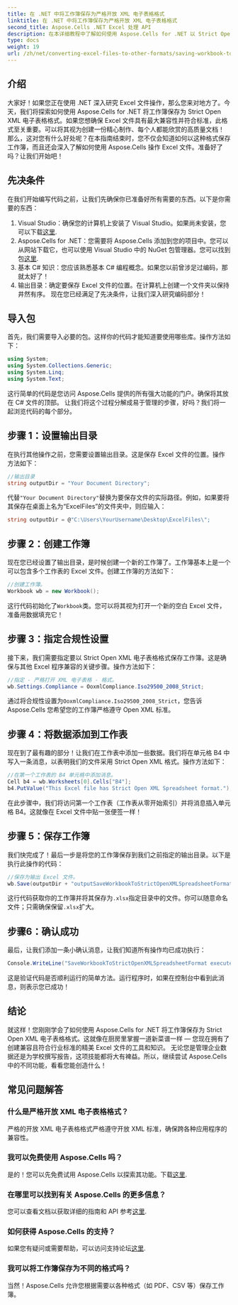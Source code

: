 ```yaml
---
title: 在 .NET 中将工作簿保存为严格开放 XML 电子表格格式
linktitle: 在 .NET 中将工作簿保存为严格开放 XML 电子表格格式
second_title: Aspose.Cells .NET Excel 处理 API
description: 在本详细教程中了解如何使用 Aspose.Cells for .NET 以 Strict Open XML 电子表格格式保存工作簿。
type: docs
weight: 19
url: /zh/net/converting-excel-files-to-other-formats/saving-workbook-to-strict-open-xml-spreadsheet-format/
---
```

## 介绍
大家好！如果您正在使用 .NET 深入研究 Excel 文件操作，那么您来对地方了。今天，我们将探索如何使用 Aspose.Cells for .NET 将工作簿保存为 Strict Open XML 电子表格格式。如果您想确保 Excel 文件具有最大兼容性并符合标准，此格式至关重要。可以将其视为创建一份精心制作、每个人都能欣赏的高质量文档！
那么，这对您有什么好处呢？在本指南结束时，您不仅会知道如何以这种格式保存工作簿，而且还会深入了解如何使用 Aspose.Cells 操作 Excel 文件。准备好了吗？让我们开始吧！
## 先决条件
在我们开始编写代码之前，让我们先确保你已准备好所有需要的东西。以下是你需要的东西：
1.  Visual Studio：确保您的计算机上安装了 Visual Studio。如果尚未安装，您可以下载[这里](https://visualstudio.microsoft.com/).
2. Aspose.Cells for .NET：您需要将 Aspose.Cells 添加到您的项目中。您可以从网站下载它，也可以使用 Visual Studio 中的 NuGet 包管理器。您可以找到包[这里](https://releases.aspose.com/cells/net/).
3. 基本 C# 知识：您应该熟悉基本 C# 编程概念。如果您以前曾涉足过编码，那就太好了！
4. 输出目录：确定要保存 Excel 文件的位置。在计算机上创建一个文件夹以保持井然有序。
现在您已经满足了先决条件，让我们深入研究编码部分！
## 导入包
首先，我们需要导入必要的包。这样你的代码才能知道要使用哪些库。操作方法如下：
```csharp
using System;
using System.Collections.Generic;
using System.Linq;
using System.Text;
```
这行简单的代码是您访问 Aspose.Cells 提供的所有强大功能的门户。确保将其放在 C# 文件的顶部。 
让我们将这个过程分解成易于管理的步骤，好吗？我们将一起浏览代码的每个部分。
## 步骤 1：设置输出目录
在执行其他操作之前，您需要设置输出目录。这是保存 Excel 文件的位置。操作方法如下：
```csharp
//输出目录
string outputDir = "Your Document Directory";
```
代替`"Your Document Directory"`替换为要保存文件的实际路径。例如，如果要将其保存在桌面上名为“ExcelFiles”的文件夹中，则应输入：
```csharp
string outputDir = @"C:\Users\YourUsername\Desktop\ExcelFiles\";
```
## 步骤 2：创建工作簿
现在您已经设置了输出目录，是时候创建一个新的工作簿了。工作簿基本上是一个可以包含多个工作表的 Excel 文件。创建工作簿的方法如下：
```csharp
//创建工作簿。
Workbook wb = new Workbook();
```
这行代码初始化了`Workbook`类。您可以将其视为打开一个新的空白 Excel 文件，准备用数据填充它！
## 步骤 3：指定合规性设置
接下来，我们需要指定要以 Strict Open XML 电子表格格式保存工作簿。这是确保与其他 Excel 程序兼容的关键步骤。操作方法如下：
```csharp
//指定 - 严格打开 XML 电子表格 - 格式。
wb.Settings.Compliance = OoxmlCompliance.Iso29500_2008_Strict;
```
通过将合规性设置为`OoxmlCompliance.Iso29500_2008_Strict`，您告诉 Aspose.Cells 您希望您的工作簿严格遵守 Open XML 标准。
## 步骤 4：将数据添加到工作表
现在到了最有趣的部分！让我们在工作表中添加一些数据。我们将在单元格 B4 中写入一条消息，以表明我们的文件采用 Strict Open XML 格式。操作方法如下：
```csharp
//在第一个工作表的 B4 单元格中添加消息。
Cell b4 = wb.Worksheets[0].Cells["B4"];
b4.PutValue("This Excel file has Strict Open XML Spreadsheet format.");
```
在此步骤中，我们将访问第一个工作表（工作表从零开始索引）并将消息插入单元格 B4。这就像在 Excel 文件中贴一张便签一样！
## 步骤 5：保存工作簿
我们快完成了！最后一步是将您的工作簿保存到我们之前指定的输出目录。以下是执行此操作的代码：
```csharp
//保存为输出 Excel 文件。
wb.Save(outputDir + "outputSaveWorkbookToStrictOpenXMLSpreadsheetFormat.xlsx", SaveFormat.Xlsx);
```
这行代码获取你的工作簿并将其保存为`.xlsx`指定目录中的文件。你可以随意命名文件；只需确保保留`.xlsx`扩大。
## 步骤6：确认成功
最后，让我们添加一条小确认消息，让我们知道所有操作均已成功执行：
```csharp
Console.WriteLine("SaveWorkbookToStrictOpenXMLSpreadsheetFormat executed successfully.");
```
这是验证代码是否顺利运行的简单方法。运行程序时，如果在控制台中看到此消息，则表示您已成功！
## 结论
就这样！您刚刚学会了如何使用 Aspose.Cells for .NET 将工作簿保存为 Strict Open XML 电子表格格式。这就像在厨房里掌握一道新菜谱一样 — 您现在拥有了创建兼容且符合行业标准的精美 Excel 文件的工具和知识。
无论您是管理企业数据还是为学校撰写报告，这项技能都将大有裨益。所以，继续尝试 Aspose.Cells 中的不同功能，看看您能创造什么！
## 常见问题解答
### 什么是严格开放 XML 电子表格格式？
严格的开放 XML 电子表格格式严格遵守开放 XML 标准，确保跨各种应用程序的兼容性。
### 我可以免费使用 Aspose.Cells 吗？
是的！您可以先免费试用 Aspose.Cells 以探索其功能。下载[这里](https://releases.aspose.com/).
### 在哪里可以找到有关 Aspose.Cells 的更多信息？
您可以查看文档以获取详细的指南和 API 参考[这里](https://reference.aspose.com/cells/net/).
### 如何获得 Aspose.Cells 的支持？
如果您有疑问或需要帮助，可以访问支持论坛[这里](https://forum.aspose.com/c/cells/9).
### 我可以将工作簿保存为不同的格式吗？
当然！Aspose.Cells 允许您根据需要以各种格式（如 PDF、CSV 等）保存工作簿。